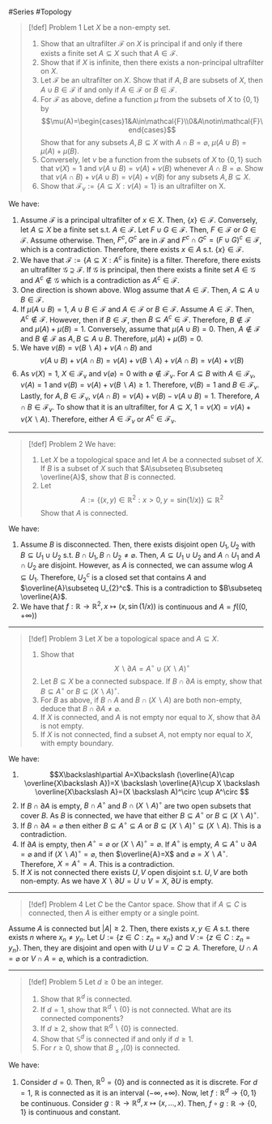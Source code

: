 #Series #Topology 
> [!def] Problem 1
> Let $X$ be a non-empty set.
> 1. Show that an ultrafilter $\mathcal{F}$ on $X$ is principal if and only if there exists a finite set $A\subseteq X$ such that $A\in\mathcal{F}$.
> 2. Show that if $X$ is infinite, then there exists a non-principal ultrafilter on $X$.
> 3. Let $\mathcal{F}$ be an ultrafilter on $X$. Show that if $A,B$ are subsets of $X$, then $A\cup B\in \mathcal{F}$ if and only if $A\in \mathcal{F}$ or $B\in \mathcal{F}$.
> 4. For $\mathcal{F}$ as above, define a function $\mu$ from the subsets of $X$ to $\{ 0,1 \}$ by $$\mu(A)=\begin{cases}1&A\in\mathcal{F}\\0&A\notin\mathcal{F}\end{cases}$$Show that for any subsets $A,B\subseteq X$ with $A\cap B=\varnothing$, $\mu(A\cup B)=\mu(A)+\mu(B)$.
> 5. Conversely, let $\nu$ be a function from the subsets of $X$ to $\{ 0,1 \}$ such that $\nu(X)=1$ and $\nu(A\cup B)=\nu(A)+\nu(B)$ whenever $A\cap B=\varnothing$. Show that $\nu(A\cap B)+\nu(A\cup B)=\nu(A)+\nu(B)$ for any subsets $A,B\subseteq X$.
> 6. Show that $\mathcal{F}_{\nu}:=\{ A \subseteq X:\nu(A)=1 \}$ is an ultrafilter on X.

We have: 
1. Assume $\mathcal{F}$ is a principal ultrafilter of $x\in X$. Then, $\{ x \}\in \mathcal{F}$. Conversely, let $A\subseteq X$ be a finite set s.t. $A\in \mathcal{F}$. Let $F\cup G\in \mathcal{F}$. Then, $F\in\mathcal{F}$ or $G\in \mathcal{F}$. Assume otherwise. Then, $F^c,G^c$ are in $\mathcal{F}$ and $F^c\cap G^c=(F\cup G)^c\in \mathcal{F}$, which is a contradiction. Therefore, there exists $x\in A$ s.t. $\{ x \}\in \mathcal{F}$.
2. We have that $\mathcal{F}:=\{ A\subseteq X:A^c\text{ is finite} \}$ is a filter. Therefore, there exists an ultrafilter $\mathcal{G}\supseteq\mathcal{F}$. If $\mathcal{G}$ is principal, then there exists a finite set $A\in \mathcal{G}$ and $A^c\notin\mathcal{G}$ which is a contradiction as $A^c\in \mathcal{F}$.
3. One direction is shown above. Wlog assume that $A\in \mathcal{F}$. Then, $A\subseteq A\cup B\in \mathcal{F}$.
4. If $\mu(A\cup B)=1$, $A\cup B\in \mathcal{F}$ and $A\in \mathcal{F}$ or $B\in \mathcal{F}$. Assume $A\in \mathcal{F}$. Then, $A^c\notin \mathcal{F}$. However, then if $B\in \mathcal{F}$, then $B\subseteq A^c\in \mathcal{F}$. Therefore, $B\notin\mathcal{F}$ and $\mu(A)+\mu(B)=1$. Conversely, assume that $\mu(A\cup B)=0$. Then, $A\notin \mathcal{F}$ and $B\notin \mathcal{F}$ as  $A,B\subseteq A\cup B$. Therefore, $\mu(A)+\mu(B)=0$.
5. We have $\nu(B)=\nu(B \backslash A)+\nu(A\cap B)$ and $$\nu(A\cup B)+\nu(A\cap B)=\nu(A)+\nu(B \backslash A)+\nu(A\cap B)=\nu(A)+\nu(B)$$
6. As $\nu(X)=1$, $X\in \mathcal{F_{\nu}}$ and $\nu(\varnothing)=0$ with $\varnothing\notin \mathcal{F}_{\nu}$. For $A\subseteq B$ with $A\in \mathcal{F}_{\nu}$, $\nu(A)=1$ and $\nu(B)=\nu(A)+\nu(B \backslash A)\geq 1$. Therefore, $\nu(B)=1$ and $B\in \mathcal{F}_{\nu}$. Lastly, for $A,B\in \mathcal{F}_{\nu}$, $\nu(A \cap B)=\nu(A)+\nu(B)-\nu(A \cup B)=1$. Therefore, $A\cap B\in \mathcal{F}_{\nu}$. To show that it is an ultrafilter, for $A\subseteq X$, $1=\nu(X)=\nu(A)+\nu(X \backslash A)$. Therefore, either $A\in \mathcal{F}_{\nu}$ or $A^c\in \mathcal{F}_{\nu}$.
---
> [!def] Problem 2
> We have:
> 1. Let $X$ be a topological space and let $A$ be a connected subset of $X$. If $B$ is a subset of $X$ such that $A\subseteq B\subseteq \overline{A}$, show that $B$ is connected.
> 2. Let $$A:=\{ (x,y)\in \mathbb{R}^{2} : x>0,y=\text{sin}(1 / x) \}\subseteq \mathbb{R}^{2}$$Show that $A$ is connected.

We have: 
1. Assume $B$ is disconnected. Then, there exists disjoint open $U_{1},U_{2}$ with $B\subseteq U_{1}\cup U_{2}$ s.t. $B\cap U_{1},B\cap U_{2}\neq \varnothing$. Then, $A\subseteq U_{1}\cup U_{2}$ and $A\cap U_{1}$ and $A\cap U_{2}$ are disjoint. However, as $A$ is connected, we can assume wlog $A\subseteq U_{1}$. Therefore, $U_{2}^c$ is a closed set that contains $A$ and $\overline{A}\subseteq U_{2}^c$. This is a contradiction to $B\subseteq \overline{A}$. 
2. We have that $f:\mathbb{R}\to \mathbb{R}^{2},x\mapsto(x,\sin(1/x))$ is continuous and $A=f((0,+\infty))$
---
> [!def] Problem 3
> Let $X$ be a topological space and $A\subseteq X$.
> 1. Show that $$X\backslash\partial A=A^\circ \cup(X \backslash A)^\circ $$
> 2. Let $B\subseteq X$ be a connected subspace. If $B\cap \partial A$ is empty, show that $B\subseteq A^\circ$ or $B\subseteq(X \backslash A)^\circ$.
> 3. For $B$ as above, if $B\cap A$ and $B\cap(X \backslash A)$ are both non-empty, deduce that $B\cap \partial A\neq \varnothing$.
> 4. If $X$ is connected, and $A$ is not empty nor equal to $X$, show that $\partial A$ is not empty.
> 5. If $X$ is not connected, find a subset $A$, not empty nor equal to $X$, with empty boundary.

We have:
1. $$X\backslash\partial A=X\backslash (\overline{A}\cap \overline{X\backslash A})=X \backslash \overline{A}\cup X \backslash \overline{X\backslash A}=(X \backslash A)^\circ \cup A^\circ $$
2. If $B\cap \partial A$ is empty, $B\cap A^\circ$ and $B\cap(X \backslash A)^\circ$ are two open subsets that cover $B$. As $B$ is connected, we have that either $B\subseteq A^\circ$ or $B\subseteq(X \backslash A)^\circ$.
3. If $B\cap \partial A=\varnothing$ then either $B\subseteq A^\circ\subseteq A$ or $B\subseteq(X\backslash A)^\circ\subseteq (X \backslash A)$. This is a contradiction.
4. If $\partial A$ is empty, then $A^\circ=\varnothing$ or $(X \backslash A)^\circ=\varnothing$. If $A^\circ$ is empty, $A\subseteq A^\circ \cup \partial A=\varnothing$ and if $(X \backslash A)^\circ=\varnothing$, then $\overline{A}=X$ and $\varnothing=X \backslash A^\circ$. Therefore, $X= A^\circ=A$. This is a contradiction.
5. If $X$ is not connected there exists $U,V$ open disjoint s.t. $U,V$ are both non-empty. As we have $X \backslash \partial U=U\cup V=X$, $\partial U$ is empty.
---
> [!def] Problem 4
> Let $C$ be the Cantor space. Show that if $A\subseteq C$ is connected, then $A$ is either empty or a single point.

Assume $A$ is connected but $\left| A \right|\geq 2$. Then, there exists $x,y\in A$ s.t. there exists $n$ where $x_{n}\neq y_{n}$. Let $U:=\{ z\in C: z_{n}=x_{n} \}$ and $V:=\{ z\in C:z_{n}=y_{n} \}$. Then, they are disjoint and open with $U\sqcup V=C \supseteq A$. Therefore, $U\cap A=\varnothing$ or $V\cap A=\varnothing$, which is a contradiction.

---
> [!def] Problem 5
> Let $d\geq 0$ be an integer.
> 1. Show that $\mathbb{R}^d$ is connected.
> 2. If $d=1$, show that $\mathbb{R}^d \backslash \{ 0 \}$ is not connected. What are its connected components?
> 3. If $d\geq 2$, show that $\mathbb{R}^d \backslash\{ 0 \}$ is connected.
> 4. Show that $\mathbb{S}^d$ is connected if and only if $d\geq 1$.
> 5. For $r\geq0$, show that $B_{\leq r}(0)$ is connected.

We have:
1. Consider $d=0$. Then, $\mathbb{R}^0=\{ 0 \}$ and is connected as it is discrete. For $d=1$, $\mathbb{R}$ is connected as it is an interval $(-\infty,+\infty)$. Now, let $f:\mathbb{R}^d\to \{ 0,1 \}$ be continuous. Consider $g:\mathbb{R}\to \mathbb{R}^d,x\mapsto (x,\dots,x)$. Then, $f\circ g:\mathbb{R}\to \{ 0,1 \}$ is continuous and constant. 